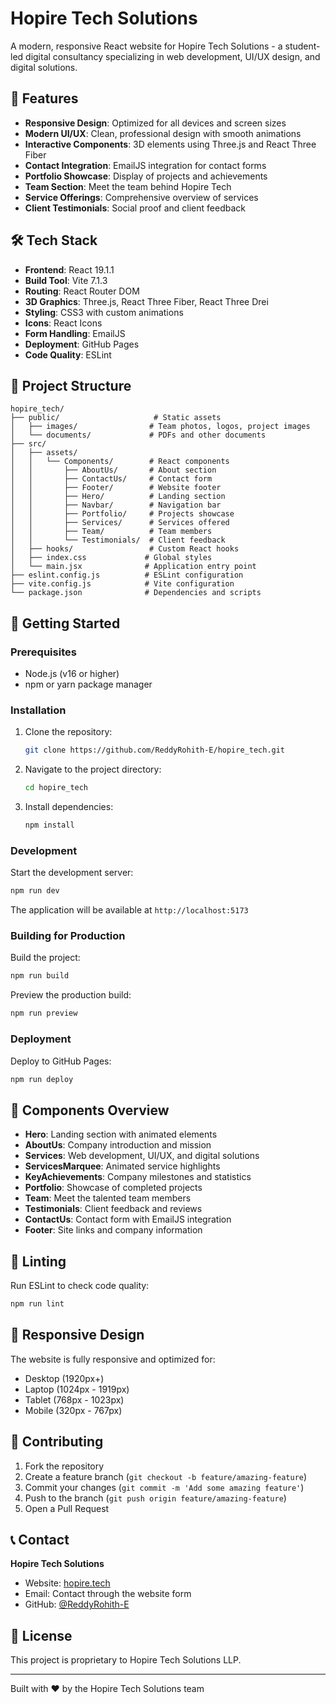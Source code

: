 # Hopire Tech Solutions

A modern, responsive React website for Hopire Tech Solutions - a student-led digital consultancy specializing in web development, UI/UX design, and digital solutions.

## 🚀 Features

- **Responsive Design**: Optimized for all devices and screen sizes
- **Modern UI/UX**: Clean, professional design with smooth animations
- **Interactive Components**: 3D elements using Three.js and React Three Fiber
- **Contact Integration**: EmailJS integration for contact forms
- **Portfolio Showcase**: Display of projects and achievements
- **Team Section**: Meet the team behind Hopire Tech
- **Service Offerings**: Comprehensive overview of services
- **Client Testimonials**: Social proof and client feedback

## 🛠️ Tech Stack

- **Frontend**: React 19.1.1
- **Build Tool**: Vite 7.1.3
- **Routing**: React Router DOM
- **3D Graphics**: Three.js, React Three Fiber, React Three Drei
- **Styling**: CSS3 with custom animations
- **Icons**: React Icons
- **Form Handling**: EmailJS
- **Deployment**: GitHub Pages
- **Code Quality**: ESLint

## 📁 Project Structure

```
hopire_tech/
├── public/                     # Static assets
│   ├── images/                # Team photos, logos, project images
│   └── documents/             # PDFs and other documents
├── src/
│   ├── assets/
│   │   └── Components/        # React components
│   │       ├── AboutUs/       # About section
│   │       ├── ContactUs/     # Contact form
│   │       ├── Footer/        # Website footer
│   │       ├── Hero/          # Landing section
│   │       ├── Navbar/        # Navigation bar
│   │       ├── Portfolio/     # Projects showcase
│   │       ├── Services/      # Services offered
│   │       ├── Team/          # Team members
│   │       └── Testimonials/  # Client feedback
│   ├── hooks/                 # Custom React hooks
│   ├── index.css             # Global styles
│   └── main.jsx              # Application entry point
├── eslint.config.js          # ESLint configuration
├── vite.config.js            # Vite configuration
└── package.json              # Dependencies and scripts
```

## 🚀 Getting Started

### Prerequisites

- Node.js (v16 or higher)
- npm or yarn package manager

### Installation

1. Clone the repository:
   ```bash
   git clone https://github.com/ReddyRohith-E/hopire_tech.git
   ```

2. Navigate to the project directory:
   ```bash
   cd hopire_tech
   ```

3. Install dependencies:
   ```bash
   npm install
   ```

### Development

Start the development server:
```bash
npm run dev
```

The application will be available at `http://localhost:5173`

### Building for Production

Build the project:
```bash
npm run build
```

Preview the production build:
```bash
npm run preview
```

### Deployment

Deploy to GitHub Pages:
```bash
npm run deploy
```

## 🎨 Components Overview

- **Hero**: Landing section with animated elements
- **AboutUs**: Company introduction and mission
- **Services**: Web development, UI/UX, and digital solutions
- **ServicesMarquee**: Animated service highlights
- **KeyAchievements**: Company milestones and statistics
- **Portfolio**: Showcase of completed projects
- **Team**: Meet the talented team members
- **Testimonials**: Client feedback and reviews
- **ContactUs**: Contact form with EmailJS integration
- **Footer**: Site links and company information

## 🧪 Linting

Run ESLint to check code quality:
```bash
npm run lint
```

## 📱 Responsive Design

The website is fully responsive and optimized for:
- Desktop (1920px+)
- Laptop (1024px - 1919px)
- Tablet (768px - 1023px)
- Mobile (320px - 767px)

## 🤝 Contributing

1. Fork the repository
2. Create a feature branch (`git checkout -b feature/amazing-feature`)
3. Commit your changes (`git commit -m 'Add some amazing feature'`)
4. Push to the branch (`git push origin feature/amazing-feature`)
5. Open a Pull Request

## 📞 Contact

**Hopire Tech Solutions**
- Website: [hopire.tech](https://hopire.tech)
- Email: Contact through the website form
- GitHub: [@ReddyRohith-E](https://github.com/ReddyRohith-E)

## 📄 License

This project is proprietary to Hopire Tech Solutions LLP.

---

Built with ❤️ by the Hopire Tech Solutions team
